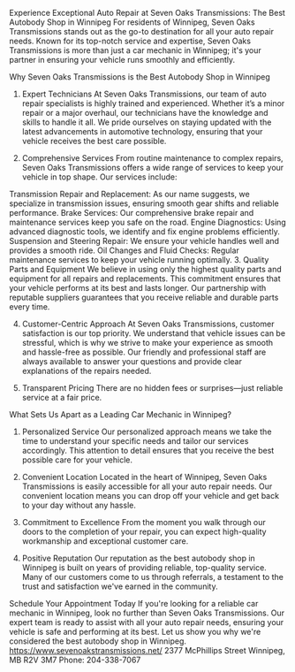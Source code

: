 
Experience Exceptional Auto Repair at Seven Oaks Transmissions: The Best Autobody Shop in Winnipeg
For residents of Winnipeg, Seven Oaks Transmissions stands out as the go-to destination for all your auto repair needs. Known for its top-notch service and expertise, Seven Oaks Transmissions is more than just a car mechanic in Winnipeg; it's your partner in ensuring your vehicle runs smoothly and efficiently.

Why Seven Oaks Transmissions is the Best Autobody Shop in Winnipeg
1. Expert Technicians
At Seven Oaks Transmissions, our team of auto repair specialists is highly trained and experienced. Whether it’s a minor repair or a major overhaul, our technicians have the knowledge and skills to handle it all. We pride ourselves on staying updated with the latest advancements in automotive technology, ensuring that your vehicle receives the best care possible.


2. Comprehensive Services
From routine maintenance to complex repairs, Seven Oaks Transmissions offers a wide range of services to keep your vehicle in top shape. Our services include:

Transmission Repair and Replacement: As our name suggests, we specialize in transmission issues, ensuring smooth gear shifts and reliable performance.
Brake Services: Our comprehensive brake repair and maintenance services keep you safe on the road.
Engine Diagnostics: Using advanced diagnostic tools, we identify and fix engine problems efficiently.
Suspension and Steering Repair: We ensure your vehicle handles well and provides a smooth ride.
Oil Changes and Fluid Checks: Regular maintenance services to keep your vehicle running optimally.
3. Quality Parts and Equipment
We believe in using only the highest quality parts and equipment for all repairs and replacements. This commitment ensures that your vehicle performs at its best and lasts longer. Our partnership with reputable suppliers guarantees that you receive reliable and durable parts every time.


4. Customer-Centric Approach
At Seven Oaks Transmissions, customer satisfaction is our top priority. We understand that vehicle issues can be stressful, which is why we strive to make your experience as smooth and hassle-free as possible. Our friendly and professional staff are always available to answer your questions and provide clear explanations of the repairs needed.

5. Transparent Pricing
There are no hidden fees or surprises—just reliable service at a fair price.

What Sets Us Apart as a Leading Car Mechanic in Winnipeg?
1. Personalized Service
Our personalized approach means we take the time to understand your specific needs and tailor our services accordingly. This attention to detail ensures that you receive the best possible care for your vehicle.


2. Convenient Location
Located in the heart of Winnipeg, Seven Oaks Transmissions is easily accessible for all your auto repair needs. Our convenient location means you can drop off your vehicle and get back to your day without any hassle.

3. Commitment to Excellence
From the moment you walk through our doors to the completion of your repair, you can expect high-quality workmanship and exceptional customer care.

4. Positive Reputation
Our reputation as the best autobody shop in Winnipeg is built on years of providing reliable, top-quality service. Many of our customers come to us through referrals, a testament to the trust and satisfaction we've earned in the community.

Schedule Your Appointment Today
If you're looking for a reliable car mechanic in Winnipeg, look no further than Seven Oaks Transmissions. Our expert team is ready to assist with all your auto repair needs, ensuring your vehicle is safe and performing at its best. Let us show you why we're considered the best autobody shop in Winnipeg.
https://www.sevenoakstransmissions.net/
2377 McPhillips Street
Winnipeg, MB R2V 3M7
Phone: 204-338-7067
